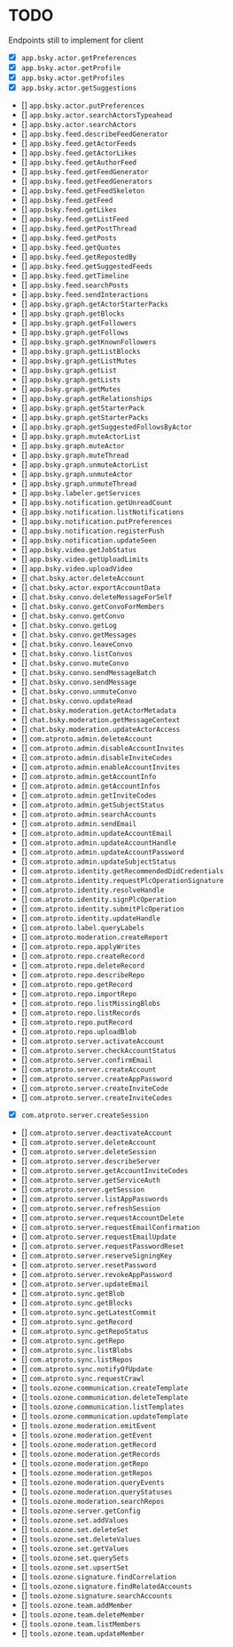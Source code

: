 # TODO

Endpoints still to implement for client

- [x] `app.bsky.actor.getPreferences`
- [x] `app.bsky.actor.getProfile`
- [x] `app.bsky.actor.getProfiles`
- [x] `app.bsky.actor.getSuggestions`
- [] `app.bsky.actor.putPreferences`
- [] `app.bsky.actor.searchActorsTypeahead`
- [] `app.bsky.actor.searchActors`
- [] `app.bsky.feed.describeFeedGenerator`
- [] `app.bsky.feed.getActorFeeds`
- [] `app.bsky.feed.getActorLikes`
- [] `app.bsky.feed.getAuthorFeed`
- [] `app.bsky.feed.getFeedGenerator`
- [] `app.bsky.feed.getFeedGenerators`
- [] `app.bsky.feed.getFeedSkeleton`
- [] `app.bsky.feed.getFeed`
- [] `app.bsky.feed.getLikes`
- [] `app.bsky.feed.getListFeed`
- [] `app.bsky.feed.getPostThread`
- [] `app.bsky.feed.getPosts`
- [] `app.bsky.feed.getQuotes`
- [] `app.bsky.feed.getRepostedBy`
- [] `app.bsky.feed.getSuggestedFeeds`
- [] `app.bsky.feed.getTimeline`
- [] `app.bsky.feed.searchPosts`
- [] `app.bsky.feed.sendInteractions`
- [] `app.bsky.graph.getActorStarterPacks`
- [] `app.bsky.graph.getBlocks`
- [] `app.bsky.graph.getFollowers`
- [] `app.bsky.graph.getFollows`
- [] `app.bsky.graph.getKnownFollowers`
- [] `app.bsky.graph.getListBlocks`
- [] `app.bsky.graph.getListMutes`
- [] `app.bsky.graph.getList`
- [] `app.bsky.graph.getLists`
- [] `app.bsky.graph.getMutes`
- [] `app.bsky.graph.getRelationships`
- [] `app.bsky.graph.getStarterPack`
- [] `app.bsky.graph.getStarterPacks`
- [] `app.bsky.graph.getSuggestedFollowsByActor`
- [] `app.bsky.graph.muteActorList`
- [] `app.bsky.graph.muteActor`
- [] `app.bsky.graph.muteThread`
- [] `app.bsky.graph.unmuteActorList`
- [] `app.bsky.graph.unmuteActor`
- [] `app.bsky.graph.unmuteThread`
- [] `app.bsky.labeler.getServices`
- [] `app.bsky.notification.getUnreadCount`
- [] `app.bsky.notification.listNotifications`
- [] `app.bsky.notification.putPreferences`
- [] `app.bsky.notification.registerPush`
- [] `app.bsky.notification.updateSeen`
- [] `app.bsky.video.getJobStatus`
- [] `app.bsky.video.getUploadLimits`
- [] `app.bsky.video.uploadVideo`
- [] `chat.bsky.actor.deleteAccount`
- [] `chat.bsky.actor.exportAccountData`
- [] `chat.bsky.convo.deleteMessageForSelf`
- [] `chat.bsky.convo.getConvoForMembers`
- [] `chat.bsky.convo.getConvo`
- [] `chat.bsky.convo.getLog`
- [] `chat.bsky.convo.getMessages`
- [] `chat.bsky.convo.leaveConvo`
- [] `chat.bsky.convo.listConvos`
- [] `chat.bsky.convo.muteConvo`
- [] `chat.bsky.convo.sendMessageBatch`
- [] `chat.bsky.convo.sendMessage`
- [] `chat.bsky.convo.unmuteConvo`
- [] `chat.bsky.convo.updateRead`
- [] `chat.bsky.moderation.getActorMetadata`
- [] `chat.bsky.moderation.getMessageContext`
- [] `chat.bsky.moderation.updateActorAccess`
- [] `com.atproto.admin.deleteAccount`
- [] `com.atproto.admin.disableAccountInvites`
- [] `com.atproto.admin.disableInviteCodes`
- [] `com.atproto.admin.enableAccountInvites`
- [] `com.atproto.admin.getAccountInfo`
- [] `com.atproto.admin.getAccountInfos`
- [] `com.atproto.admin.getInviteCodes`
- [] `com.atproto.admin.getSubjectStatus`
- [] `com.atproto.admin.searchAccounts`
- [] `com.atproto.admin.sendEmail`
- [] `com.atproto.admin.updateAccountEmail`
- [] `com.atproto.admin.updateAccountHandle`
- [] `com.atproto.admin.updateAccountPassword`
- [] `com.atproto.admin.updateSubjectStatus`
- [] `com.atproto.identity.getRecommendedDidCredentials`
- [] `com.atproto.identity.requestPlcOperationSignature`
- [] `com.atproto.identity.resolveHandle`
- [] `com.atproto.identity.signPlcOperation`
- [] `com.atproto.identity.submitPlcOperation`
- [] `com.atproto.identity.updateHandle`
- [] `com.atproto.label.queryLabels`
- [] `com.atproto.moderation.createReport`
- [] `com.atproto.repo.applyWrites`
- [] `com.atproto.repo.createRecord`
- [] `com.atproto.repo.deleteRecord`
- [] `com.atproto.repo.describeRepo`
- [] `com.atproto.repo.getRecord`
- [] `com.atproto.repo.importRepo`
- [] `com.atproto.repo.listMissingBlobs`
- [] `com.atproto.repo.listRecords`
- [] `com.atproto.repo.putRecord`
- [] `com.atproto.repo.uploadBlob`
- [] `com.atproto.server.activateAccount`
- [] `com.atproto.server.checkAccountStatus`
- [] `com.atproto.server.confirmEmail`
- [] `com.atproto.server.createAccount`
- [] `com.atproto.server.createAppPassword`
- [] `com.atproto.server.createInviteCode`
- [] `com.atproto.server.createInviteCodes`
- [x] `com.atproto.server.createSession`
- [] `com.atproto.server.deactivateAccount`
- [] `com.atproto.server.deleteAccount`
- [] `com.atproto.server.deleteSession`
- [] `com.atproto.server.describeServer`
- [] `com.atproto.server.getAccountInviteCodes`
- [] `com.atproto.server.getServiceAuth`
- [] `com.atproto.server.getSession`
- [] `com.atproto.server.listAppPasswords`
- [] `com.atproto.server.refreshSession`
- [] `com.atproto.server.requestAccountDelete`
- [] `com.atproto.server.requestEmailConfirmation`
- [] `com.atproto.server.requestEmailUpdate`
- [] `com.atproto.server.requestPasswordReset`
- [] `com.atproto.server.reserveSigningKey`
- [] `com.atproto.server.resetPassword`
- [] `com.atproto.server.revokeAppPassword`
- [] `com.atproto.server.updateEmail`
- [] `com.atproto.sync.getBlob`
- [] `com.atproto.sync.getBlocks`
- [] `com.atproto.sync.getLatestCommit`
- [] `com.atproto.sync.getRecord`
- [] `com.atproto.sync.getRepoStatus`
- [] `com.atproto.sync.getRepo`
- [] `com.atproto.sync.listBlobs`
- [] `com.atproto.sync.listRepos`
- [] `com.atproto.sync.notifyOfUpdate`
- [] `com.atproto.sync.requestCrawl`
- [] `tools.ozone.communication.createTemplate`
- [] `tools.ozone.communication.deleteTemplate`
- [] `tools.ozone.communication.listTemplates`
- [] `tools.ozone.communication.updateTemplate`
- [] `tools.ozone.moderation.emitEvent`
- [] `tools.ozone.moderation.getEvent`
- [] `tools.ozone.moderation.getRecord`
- [] `tools.ozone.moderation.getRecords`
- [] `tools.ozone.moderation.getRepo`
- [] `tools.ozone.moderation.getRepos`
- [] `tools.ozone.moderation.queryEvents`
- [] `tools.ozone.moderation.queryStatuses`
- [] `tools.ozone.moderation.searchRepos`
- [] `tools.ozone.server.getConfig`
- [] `tools.ozone.set.addValues`
- [] `tools.ozone.set.deleteSet`
- [] `tools.ozone.set.deleteValues`
- [] `tools.ozone.set.getValues`
- [] `tools.ozone.set.querySets`
- [] `tools.ozone.set.upsertSet`
- [] `tools.ozone.signature.findCorrelation`
- [] `tools.ozone.signature.findRelatedAccounts`
- [] `tools.ozone.signature.searchAccounts`
- [] `tools.ozone.team.addMember`
- [] `tools.ozone.team.deleteMember`
- [] `tools.ozone.team.listMembers`
- [] `tools.ozone.team.updateMember`
